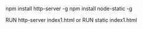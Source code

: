 npm install http-server -g
npm install node-static -g

RUN http-server index1.html or
RUN static index1.html

